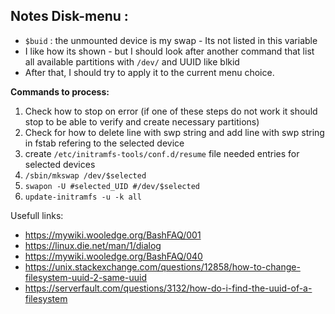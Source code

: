 **Notes Disk-menu :**
---
 - `$buid` : the unmounted device is my swap - Its not listed in this variable
 - I like how its shown - but I should look after another command that list all available partitions with `/dev/` and UUID like blkid
 - After that, I should try to apply it to the current menu choice.

**Commands to process:**
 1. Check how to stop on error (if one of these steps do not work it should stop to be able to verify and create necessary partitions)
 2. Check for how to delete line with swp string and add line with swp string in fstab refering to the selected device
 3. create `/etc/initramfs-tools/conf.d/resume` file needed entries for selected devices
 4. `/sbin/mkswap /dev/$selected`
 5. `swapon -U #selected_UID #/dev/$selected `
 6. `update-initramfs -u -k all`
 
 Usefull links:
 
 - https://mywiki.wooledge.org/BashFAQ/001
 - https://linux.die.net/man/1/dialog
 - https://mywiki.wooledge.org/BashFAQ/040
 - https://unix.stackexchange.com/questions/12858/how-to-change-filesystem-uuid-2-same-uuid
 - https://serverfault.com/questions/3132/how-do-i-find-the-uuid-of-a-filesystem
 
